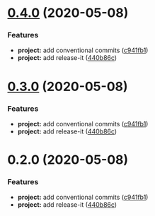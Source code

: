 # [0.4.0](https://github.com/khangaridb/react-performance-demo/compare/%s...%s) (2020-05-08)


### Features

* **project:** add conventional commits ([c941fb1](https://github.com/khangaridb/react-performance-demo/commit/c941fb1d9ad45c6da63f8efa4487bf286a44d89f))
* **project:** add release-it ([440b86c](https://github.com/khangaridb/react-performance-demo/commit/440b86c953d91c24e2bdb137a95b01ed9096f481))

# [0.3.0](https://github.com/khangaridb/react-performance-demo/compare/%s...%s) (2020-05-08)


### Features

* **project:** add conventional commits ([c941fb1](https://github.com/khangaridb/react-performance-demo/commit/c941fb1d9ad45c6da63f8efa4487bf286a44d89f))
* **project:** add release-it ([440b86c](https://github.com/khangaridb/react-performance-demo/commit/440b86c953d91c24e2bdb137a95b01ed9096f481))

# 0.2.0 (2020-05-08)


### Features

* **project:** add conventional commits ([c941fb1](https://github.com/khangaridb/react-performance-demo/commit/c941fb1d9ad45c6da63f8efa4487bf286a44d89f))
* **project:** add release-it ([440b86c](https://github.com/khangaridb/react-performance-demo/commit/440b86c953d91c24e2bdb137a95b01ed9096f481))

